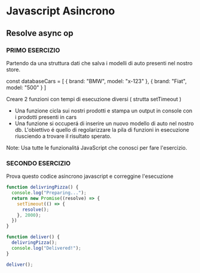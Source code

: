 # Javascript Asincrono

## Resolve async op

### PRIMO ESERCIZIO

Partendo da una struttura dati che salva i modelli di auto presenti nel nostro store.

const databaseCars = [ 
    { brand: "BMW", model: "x-123"  },
    { brand: "Fiat", model: "500" }
]

Creare 2 funzioni con tempi di esecuzione diversi ( strutta setTimeout )
- Una funzione cicla sui nostri prodotti e stampa un output in console con i prodotti presenti in cars
- Una funzione si occuperá di inserire un nuovo modello di auto nel nostro db.
L'obiettivo é quello di regolarizzare la pila di funzioni in esecuzione riusciendo a trovare il risultato sperato.

Note:
Usa tutte le funzionalitá JavaScript che conosci per fare l'esercizio.

### SECONDO ESERCIZIO

Prova questo codice asincrono javascript e correggine l'esecuzione

```js
function delivringPizza() {
  console.log("Preparing...");
  return new Promise((resolve) => {
    setTimeout(() => {
      resolve();
    }, 2000);
  })
}

function deliver() {
  delivringPizza();
  console.log("Delivered!");
}

deliver();
```
